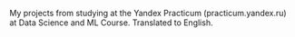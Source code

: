 My projects from studying at the Yandex Practicum (practicum.yandex.ru) at Data Science and ML Course. Translated to English.

